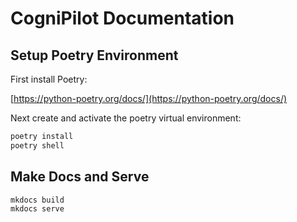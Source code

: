 # CogniPilot Documentation

## Setup Poetry Environment

First install Poetry:

[https://python-poetry.org/docs/](https://python-poetry.org/docs/)

Next create and activate the poetry virtual environment:

```bash
poetry install
poetry shell
```

## Make Docs and Serve

```bash
mkdocs build
mkdocs serve
```
